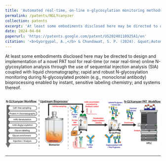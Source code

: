 ```yaml
---
title: 'Automated real-time, on-line n-glycosylation monitoring methods and systems thereof'
permalink: /patents/NGLYcanyzer
collection: patents
excerpt: 'At least some embodiments disclosed here may be directed to design and implementation of a novel PAT tool for real-time (or near real-time) online N-glycosylation analysis through the use of sequential injection analysis (SIA) coupled with liquid chromatography; rapid and robust N-glycosylation monitoring during N-glycosylated protein (eg, monoclonal antibody) bioprocessing enabled by instant, sensitive labeling chemistry; and systems thereof.'
date: 2024-04-04
paperurl: 'https://patents.google.com/patent/US20240110925A1/en'
citation: '<b>Gyorgypal, A.,</b> & Chundawat, S. P. (2024). &quot;Automated real-time, on-line n-glycosylation monitoring methods and systems thereof.&quot; <i>U.S. Patent Application No. 18/375,243.</i>.'
---
```



At least some embodiments disclosed here may be directed to design and implementation of a novel PAT tool for real-time (or near real-time) online N-glycosylation analysis through the use of sequential injection analysis (SIA) coupled with liquid chromatography; rapid and robust N-glycosylation monitoring during N-glycosylated protein (e.g., monoclonal antibody) bioprocessing enabled by instant, sensitive labeling chemistry; and systems thereof.

<br/><img src='/files/GLYCanyzer.png'>

---

